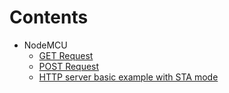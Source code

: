 

# Contents 

* NodeMCU
    * [GET Request](/nodemcu/get_request.ino)
    * [POST Request](/nodemcu/post-request.ino)
    * [HTTP server basic example with STA mode](/nodemcu/web-server/)